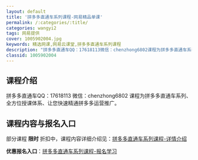 ```yaml
---
layout: default
title: '拼多多直通车系列课程-网易精品单课'
permalink: /:categories/:title/
categories: wangyi2
tags: 网易提供
cover: 1005902004.jpg
keywords: 精选网课,网易云课堂,拼多多直通车系列课程
description: "拼多多直通车QQ：17618113微信：chenzhong6802课程为拼多多直通车系列、全方位授课体系、让您快速精通拼多多运营推广。拼多多直通车系列课程"
classid: 1005902004
---
```


## 课程介绍

拼多多直通车QQ：17618113  微信：chenzhong6802
课程为拼多多直通车系列、全方位授课体系、让您快速精通拼多多运营推广。

## 课程内容与报名入口

部分课程 **限时** 折扣中，课程内容详细介绍见：[拼多多直通车系列课程-详情介绍](https://study.163.com/course/introduction/1005902004.htm?share=1&shareId=1025206652&utm_campaign=share&utm_medium=iphoneShare&utm_source=&utm_u=1025206652)

**优惠报名入口**：[拼多多直通车系列课程-报名学习](https://study.163.com/course/introduction/1005902004.htm?share=1&shareId=1025206652&utm_campaign=share&utm_medium=iphoneShare&utm_source=&utm_u=1025206652)


